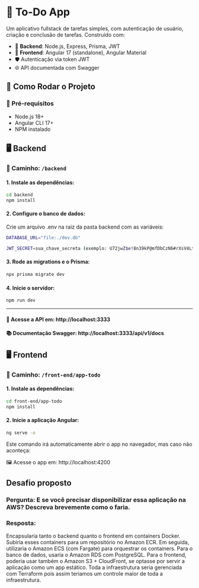# 📝 To-Do App

Um aplicativo fullstack de tarefas simples, com autenticação de usuário, criação e conclusão de tarefas. Construído com:

- 🔧 **Backend**: Node.js, Express, Prisma, JWT
- 🎨 **Frontend**: Angular 17 (standalone), Angular Material
- 🛡️ Autenticação via token JWT
- 🌐 API documentada com Swagger

## 🚀 Como Rodar o Projeto

### 🔧 Pré-requisitos

- Node.js 18+
- Angular CLI 17+
- NPM instalado

## 🖥️ Backend

### 📍 Caminho: `/backend`

#### 1. Instale as dependências:

```bash
cd backend
npm install
```

#### 2. Configure o banco de dados:

Crie um arquivo .env na raiz da pasta backend com as variáveis:

```bash
DATABASE_URL="file:./dev.db"

JWT_SECRET=sua_chave_secreta (exemplo: U72jwZ$e!8n39kP@mfDbCzN6#rXsV4LtQhGdM0Av)
```

#### 3. Rode as migrations e o Prisma:

```bash
npx prisma migrate dev
```

#### 4. Inicie o servidor:

```bash
npm run dev
```

---

#### 🧪 Acesse a API em: http://localhost:3333

#### 📚 Documentação Swagger: http://localhost:3333/api/v1/docs

## 🖥️ Frontend

### 📍 Caminho: `/front-end/app-todo`

#### 1. Instale as dependências:

```bash
cd front-end/app-todo
npm install
```

#### 2. Inicie a aplicação Angular:

```bash
ng serve -o
```

Este comando irá automaticamente abrir o app no navegador, mas caso não aconteça:

🖼️ Acesse o app em: http://localhost:4200

## Desafio proposto

### Pergunta: E se você precisar disponibilizar essa aplicação na AWS? Descreva brevemente como o faria.

### Resposta:

Encapsularia tanto o backend quanto o frontend em containers Docker. Subiria esses containers para um repositório no Amazon ECR. Em seguida, utilizaria o Amazon ECS (com Fargate) para orquestrar os containers. Para o banco de dados, usaria o Amazon RDS com PostgreSQL. Para o frontend, poderia usar também o Amazon S3 + CloudFront, se optasse por servir a aplicação como um app estático. Toda a infraestrutura seria gerenciada com Terraform pois assim teriamos um controle maior de toda a infraestrutura.

